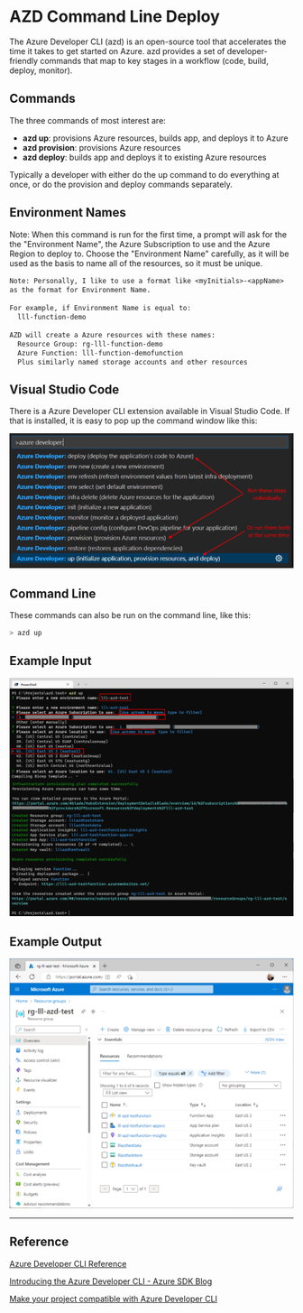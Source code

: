 # AZD Command Line Deploy

The Azure Developer CLI (azd) is an open-source tool that accelerates the time it takes to get started on Azure. azd provides a set of developer-friendly commands that map to key stages in a workflow (code, build, deploy, monitor).

## Commands

The three commands of most interest are:

- **azd up**: provisions Azure resources, builds app, and deploys it to Azure
- **azd provision**: provisions Azure resources
- **azd deploy**: builds app and deploys it to existing Azure resources

Typically a developer with either do the up command to do everything at once, or do the provision and deploy commands separately.

## Environment Names

Note: When this command is run for the first time, a prompt will ask for the the "Environment Name", the Azure Subscription to use and the Azure Region to deploy to. Choose the "Environment Name" carefully, as it will be used as the basis to name all of the resources, so it must be unique.

    Note: Personally, I like to use a format like <myInitials>-<appName> as the format for Environment Name.

    For example, if Environment Name is equal to:
      lll-function-demo
    
    AZD will create a Azure resources with these names: 
      Resource Group: rg-lll-function-demo
      Azure Function: lll-function-demofunction
      Plus similarly named storage accounts and other resources

## Visual Studio Code

There is a Azure Developer CLI extension available in Visual Studio Code. If that is installed, it is easy to pop up the command window like this:

![VSC Commands](/Docs/assets/images/AZD_Commands.png)

## Command Line

These commands can also be run on the command line, like this:

``` bash
> azd up
```

## Example Input

![VSC Commands](/Docs/assets/images/AZD_Prompts.png)

## Example Output

![VSC Commands](/Docs/assets/images/AZD_Result.png)

---

## Reference
[Azure Developer CLI Reference](https://learn.microsoft.com/en-us/azure/developer/azure-developer-cli/)

[Introducing the Azure Developer CLI - Azure SDK Blog](https://devblogs.microsoft.com/azure-sdk/introducing-the-azure-developer-cli-a-faster-way-to-build-apps-for-the-cloud/)


[Make your project compatible with Azure Developer CLI](https://learn.microsoft.com/en-us/azure/developer/azure-developer-cli/make-azd-compatible?pivots=azd-create)

